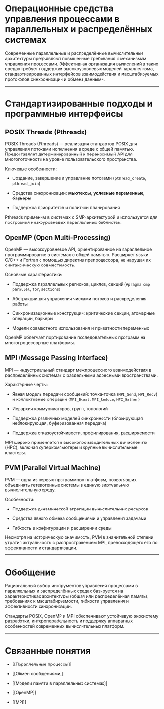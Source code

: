 # Операционные средства управления процессами в параллельных и распределённых системах

Современные параллельные и распределённые вычислительные архитектуры предъявляют повышенные требования к механизмам управления процессами. Эффективная организация вычислений в таких средах требует поддержки высокоуровневых моделей параллелизма, стандартизированных интерфейсов взаимодействия и масштабируемых протоколов синхронизации и обмена данными.

---

# Стандартизированные подходы и программные интерфейсы

## POSIX Threads (Pthreads)

POSIX Threads (Pthreads) — реализация стандартов POSIX для управления потоками исполнения в среде с общей памятью. Предоставляет детерминированный и переносимый API для многопоточности на уровне пользовательского пространства.

Ключевые особенности:

- Создание, завершение и управление потоками (`pthread_create`, `pthread_join`)
    
- Средства синхронизации: **мьютексы**, **условные переменные**, **барьеры**
    
- Поддержка приоритетов и политики планирования
    

Pthreads применим в системах с SMP-архитектурой и используется для построения низкоуровневых параллельных библиотек.

## OpenMP (Open Multi-Processing)

OpenMP — высокоуровневое API, ориентированное на параллельное программирование в системах с общей памятью. Расширяет языки C/C++ и Fortran с помощью директив препроцессора, не нарушая их синтаксическую совместимость.

Основные характеристики:

- Поддержка параллельных регионов, циклов, секций (`#pragma omp parallel`, `for`, `sections`)
    
- Абстракции для управления числами потоков и распределения работы
    
- Синхронизационные конструкции: критические секции, атомарные операции, барьеры
    
- Модели совместного использования и приватности переменных
    

OpenMP облегчает портирование последовательных программ на многопроцессорные платформы.

## MPI (Message Passing Interface)

MPI — индустриальный стандарт межпроцессного взаимодействия в распределённых системах с раздельными адресными пространствами.

Характерные черты:

- Явная модель передачи сообщений: точка-точка (`MPI_Send`, `MPI_Recv`) и коллективные операции (`MPI_Bcast`, `MPI_Reduce`, `MPI_Gather`)
    
- Иерархия коммуникаторов, групп, топологий
    
- Поддержка различных моделей синхронности (блокирующая, неблокирующая, буферизованная передача)
    
- Поддержка отказоустойчивости, профилирования, расширяемости
    

MPI широко применяется в высокопроизводительных вычислениях (HPC), включая суперкомпьютеры и крупные вычислительные кластеры.

## PVM (Parallel Virtual Machine)

PVM — одна из первых программных платформ, позволявших объединять гетерогенные системы в единую виртуальную вычислительную среду.

Особенности:

- Поддержка динамической агрегации вычислительных ресурсов
    
- Средства явного обмена сообщениями и управления задачами
    
- Гибкость в конфигурации и расширении среды
    

Несмотря на историческую значимость, PVM в значительной степени утратил актуальность с распространением MPI, превосходящего его по эффективности и стандартизации.

---

# Обобщение

Рациональный выбор инструментов управления процессами в параллельных и распределённых средах базируется на характеристиках архитектуры (общая или распределённая память), требованиях к масштабируемости, гибкости управления и эффективности синхронизации.

Стандарты POSIX, OpenMP и MPI обеспечивают устойчивую экосистему разработки, интероперабельность и поддержку аппаратных особенностей современных вычислительных платформ.

---

# Связанные понятия

- [[Параллельные процессы]]
    
- [[Обмен сообщениями]]
    
- [[Модели памяти в параллельных системах]]
    
- [[OpenMP]]
    
- [[MPI]]